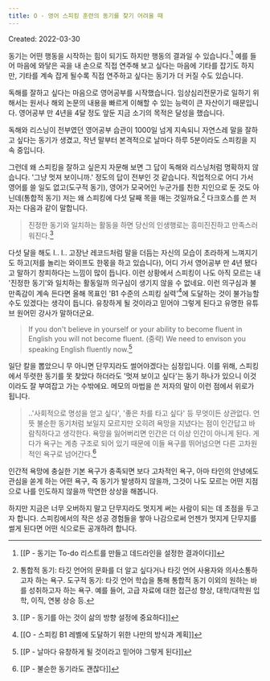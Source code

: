 ```yaml
---
title: O - 영어 스피킹 훈련의 동기를 찾기 어려울 때
---
```


Created: 2022-03-30

동기는 어떤 행동을 시작하는 힘이 되기도 하지만 행동의 결과일 수 있습니다.[^1] 예를 들어 마음에 와닿은 곡을 내 손으로 직접 연주해 보고 싶다는 마음에 기타를 잡기도 하지만, 기타를 계속 잡게 될수록 직접 연주하고 싶다는 동기가 더 커질 수도 있습니다.

독해를 잘하고 싶다는 마음으로 영어공부를 시작했습니다. 임상심리전문가로 일하기 위해서는 원서나 해외 논문의 내용을 빠르게 이해할 수 있는 능력이 큰 자산이기 때문입니다. 영어공부 만 4년을 4달 정도 앞둔 지금 소기의 목적은 달성을 했습니다. 

독해와 리스닝이 전부였던 영어공부 습관이 1000일 넘게 지속되니 자연스레 말을 잘하고 싶다는 동기가 생겼고, 작년 말부터 본격적으로 날마다 하루 5분이라도 스피킹을 지속 중입니다. 

그런데 왜 스피킹을 잘하고 싶은지 자문해 보면 그 답이 독해와 리스닝처럼 명확하지 않습니다. '그냥 멋져 보이니까.' 정도의 답이 전부인 것 같습니다. 직업적으로 어디 가서 영어를 쓸 일도 없고(도구적 동기), 영어가 모국어인 누군가를 친한 지인으로 둔 것도 아닌데(통합적 동기) 저는 왜 스피킹에 다섯 달째 목을 매는 것일까요.[^2] 다크호스를 쓴 저자는 다음과 같이 말합니다.

>진정한 동기와 일치하는 활동을 하면 당신의 인생행로는 흥미진진하고 만족스러워진다.[^3]

다섯 달을 해도 I.. I.. 고장난 레코드처럼 말을 더듬는 자신의 모습이 초라하게 느껴지기도 하고(저를 놀리는 와이프도 한몫을 하고 있습니다), 어디 가서 영어공부 만 4년 됐다고 말하기 창피하다는 느낌이 많이 듭니다. 이런 상황에서 스피킹이 나도 아직 모르는 내 '진정한 동기'와 일치하는 활동일까 의구심이 생기지 않을 수 없네요. 이런 의구심과 불만족감이 계속 든다면 올해 목표인 'B1 수준의 스피킹 실력'[^4]에 도달하는 것이 불가능할 수도 있겠다는 생각이 듭니다. 유창하게 될 것이라고 믿어야 그렇게 된다고 유명한 유튜브 원어민 강사가 말하더군요.

>If you don't believe in yourself or your ability to become fluent in English you will not become fluent. (중략) We need to envison you speaking English fluently now.[^5]  

일단 칼을 뽑았으니 무 아니면 단무지라도 썰어야겠다는 심정입니다. 이를 위해, 스피킹에서 뚜렷한 동기를 못 찾았다 하더라도 '멋져 보이고 싶다'는 동기 하나가 있으니 이것이라도 잘 부여잡고 가는 수밖에요. 메모의 마법을 쓴 저자의 말이 이런 점에서 위로가 됩니다.

> ..'사회적으로 명성을 얻고 싶다', '좋은 차를 타고 싶다' 등 무엇이든 상관없다. 언뜻 불순한 동기처럼 보일지 모르지만 오히려 욕망을 지녔다는 점이 인간답고 바람직하다고 생각한다. 욕망을 잃어버리면 인간은 더 이상 인간이 아니게 된다. 게다가 욕구는 계층 구조로 되어 있기 때문에 이들 욕구를 뛰어넘으면 다른 고차원적인 욕구로 넘어간다.[^6]

인간적 욕망에 충실한 기본 욕구가 충족되면 보다 고차적인 욕구, 아마 타인의 안녕에도 관심을 쏟게 하는 어떤 욕구, 즉 동기가 발생하지 않을까, 그것이 나도 모르는 어떤 지점으로 나를 인도하지 않을까 막연한 상상을 해봅니다. 

하지만 지금은 너무 오버하지 말고 단무지라도 멋지게 써는 사람이 되는 데 초점을 두고자 합니다. 스피킹에서의 작은 성공 경험들을 쌓아 나감으로써 언젠가 멋지게 단무지를 썰게 된다면 어떤 식으로든 공개하려 합니다. 

[^1]:[[P - 동기는 To-do 리스트를 만들고 데드라인을 설정한 결과이다]]
[^2]:통합적 동기: 타깃 언어의 문화를 더 알고 싶다거나 타깃 언어 사용자와 의사소통하고자 하는 욕구. 도구적 동기: 타깃 언어 학습을 통해 통합적 동기 이외의 원하는 바를 성취하고자 하는 욕구.  예를 들어, 고급 자료에 대한 접근성 향상, 대학/대학원 입학, 이직, 연봉 상승 등.
[^3]:[[P - 동기를 아는 것이 삶의 방향 설정에 중요하다]]
[^4]:[[O - 스피킹 B1 레벨에 도달하기 위한 나만의 방식과 계획]]
[^5]:[[P - 날마다 유창하게 될 것이라고 믿어야 그렇게 된다]]
[^6]:[[P - 불순한 동기라도 괜찮다]]